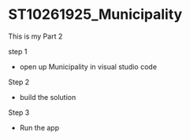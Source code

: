 # ST10261925_Municipality
This is my Part 2 

step 1 
- open up Municipality in visual studio code

Step 2 
- build the solution

Step 3 
- Run the app
